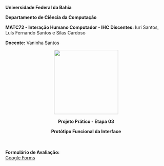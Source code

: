 __Universidade Federal da Bahia__

**Departamento de Ciência da Computação**

**MATC72 - Interação Humano Computador - IHC**
**Discentes:** Iuri Santos, Luís Fernando Santos e Silas Cardoso

**Docente:** Vaninha Santos


<p align="center">
  <img src="https://media.discordapp.net/attachments/830524475988508673/848380809118482432/LOGO_RECICLAPP.png" alt="" width="200"/>
</p>
<center><p><b>Projeto Prático - Etapa 03</b></p></center>
<center><p><b>Protótipo Funcional da Interface</b></p></center>

<br><br>
<b>Formulário de Avaliação:</b>
\
[Google Forms](https://forms.gle/irnLuBgV7dNSRVsF7)
